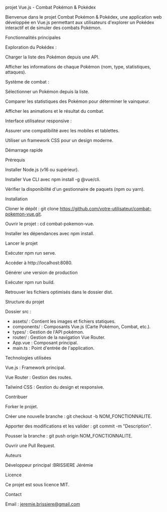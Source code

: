projet Vue.js - Combat Pokémon & Pokédex

Bienvenue dans le projet Combat Pokémon & Pokédex, une application web développée en Vue.js permettant aux utilisateurs d'explorer un Pokédex interactif et de simuler des combats Pokémon.

Fonctionnalités principales

Exploration du Pokédex :

Charger la liste des Pokémon depuis une API.

Afficher les informations de chaque Pokémon (nom, type, statistiques, attaques).

Système de combat :

Sélectionner un Pokémon depuis la liste.

Comparer les statistiques des Pokémon pour déterminer le vainqueur.

Afficher les animations et le résultat du combat.

Interface utilisateur responsive :

Assurer une compatibilité avec les mobiles et tablettes.

Utiliser un framework CSS pour un design moderne.

Démarrage rapide

Prérequis

Installer Node.js (v16 ou supérieur).

Installer Vue CLI avec npm install -g @vue/cli.

Vérifier la disponibilité d'un gestionnaire de paquets (npm ou yarn).

Installation

Cloner le dépôt : git clone https://github.com/votre-utilisateur/combat-pokemon-vue.git.

Ouvrir le projet : cd combat-pokemon-vue.

Installer les dépendances avec npm install.

Lancer le projet

Exécuter npm run serve.

Accéder à http://localhost:8080.

Générer une version de production

Exécuter npm run build.

Retrouver les fichiers optimisés dans le dossier dist.

Structure du projet

Dossier src :
- assets/ : Contient les images et fichiers statiques.
- components/ : Composants Vue.js (Carte Pokémon, Combat, etc.).
- types/ : Gestion de l'API pokémon.
- router/ : Gestion de la navigation Vue Router.
- App.vue : Composant principal.
- main.ts : Point d'entrée de l'application.

Technologies utilisées

Vue.js : Framework principal.

Vue Router : Gestion des routes.

Tailwind CSS : Gestion du design et responsive.

Contribuer

Forker le projet.

Créer une nouvelle branche : git checkout -b NOM_FONCTIONNALITE.

Apporter des modifications et les valider : git commit -m "Description".

Pousser la branche : git push origin NOM_FONCTIONNALITE.

Ouvrir une Pull Request.

Auteurs

Développeur principal :BRISSIERE Jérémie

Licence

Ce projet est sous licence MIT.

Contact

Email : jeremie.brissiere@gmail.com

